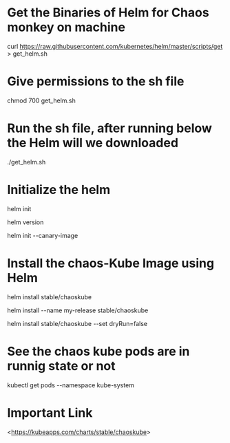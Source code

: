 # Get the Binaries of Helm for Chaos monkey on machine

curl https://raw.githubusercontent.com/kubernetes/helm/master/scripts/get > get_helm.sh

# Give permissions to the sh file

chmod 700 get_helm.sh

# Run the sh file, after running below the Helm will we downloaded 

./get_helm.sh

# Initialize the helm

helm init

helm version

helm init --canary-image

# Install the chaos-Kube Image using Helm

helm install stable/chaoskube

helm install --name my-release stable/chaoskube

helm install stable/chaoskube --set dryRun=false


# See the chaos kube pods are in runnig state or not

kubectl get pods --namespace kube-system


# Important Link

<<https://kubeapps.com/charts/stable/chaoskube>>
